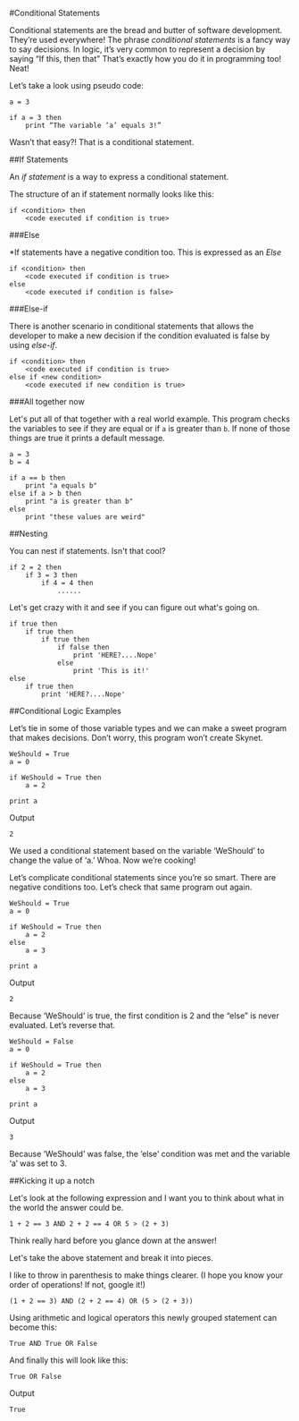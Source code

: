 #Conditional Statements

Conditional statements are the bread and butter of software development. They’re used everywhere! The phrase *conditional statements* is a fancy way to say decisions. In logic, it’s very common to represent a decision by saying “If this, then that” That’s exactly how you do it in programming too! Neat!

Let’s take a look using pseudo code:

    a = 3

    if a = 3 then 
        print “The variable ‘a’ equals 3!”

Wasn’t that easy?! That is a conditional statement. 


##If Statements

An *if statement* is a way to express a conditional statement. 

The structure of an if statement normally looks like this:

    if <condition> then
        <code executed if condition is true>


###Else

*If statements have a negative condition too. This is expressed as an *Else*


    if <condition> then
        <code executed if condition is true>
    else
        <code executed if condition is false>

###Else-if

There is another scenario in conditional statements that allows the developer to make a new decision if the condition evaluated is false by using *else-if*.



    if <condition> then
        <code executed if condition is true>
    else if <new condition>
        <code executed if new condition is true>


###All together now

Let's put all of that together with a real world example. This program checks the variables to see if they are equal or if `a` is greater than `b`. If none of those things are true it prints a default message.

    a = 3
    b = 4

    if a == b then
        print "a equals b"
    else if a > b then
        print "a is greater than b"
    else
        print "these values are weird"



##Nesting

You can nest if statements. Isn't that cool?

    if 2 = 2 then
        if 3 = 3 then
            if 4 = 4 then
                ......

Let's get crazy with it and see if you can figure out what's going on.

    if true then
        if true then
            if true then
                if false then
                    print 'HERE?....Nope'
                else
                    print 'This is it!'
    else
        if true then
            print 'HERE?....Nope'


##Conditional Logic Examples

Let’s tie in some of those variable types and we can make a sweet program that makes decisions. Don’t worry, this program won’t create Skynet.

    WeShould = True
    a = 0

    if WeShould = True then
        a = 2

    print a

Output

    2

We used a conditional statement based on the variable ‘WeShould’ to change the value of ‘a.’ Whoa. Now we’re cooking!

Let’s complicate conditional statements since you’re so smart. There are negative conditions too. Let’s check that same program out again.

    WeShould = True
    a = 0

    if WeShould = True then
        a = 2
    else
        a = 3

    print a

Output

    2

Because ‘WeShould’ is true, the first condition is 2 and the “else” is never evaluated. Let’s reverse that.

    WeShould = False
    a = 0

    if WeShould = True then
        a = 2
    else
        a = 3

    print a

Output

    3

Because ‘WeShould’ was false, the ‘else’ condition was met and the variable ‘a’ was set to 3. 

##Kicking it up a notch

Let's look at the following expression and I want you to think about what in the world the answer could be.

    1 + 2 == 3 AND 2 + 2 == 4 OR 5 > (2 + 3)

Think really hard before you glance down at the answer! 

Let's take the above statement and break it into pieces. 

I like to throw in parenthesis to make things clearer. (I hope you know your order of operations! If not, google it!)

    (1 + 2 == 3) AND (2 + 2 == 4) OR (5 > (2 + 3))

Using arithmetic and logical operators this newly grouped statement can become this:

    True AND True OR False
    
And finally this will look like this:

    True OR False
    
Output

    True